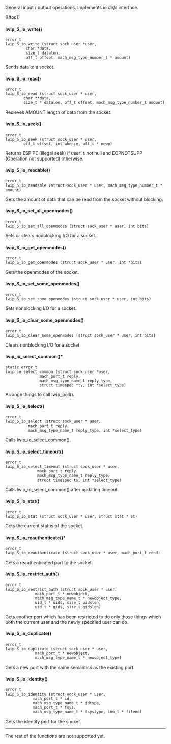 General input / output operations. Implements *io.defs* interface.

[[!toc]]

#### lwip_S_io_write() ####

	error_t
	lwip_S_io_write (struct sock_user *user,
			 char *data,
			 size_t datalen,
			 off_t offset, mach_msg_type_number_t * amount)

Sends data to a socket.

#### lwip_S_io_read() ####

	error_t
	lwip_S_io_read (struct sock_user * user,
			char **data,
			size_t * datalen, off_t offset, mach_msg_type_number_t amount)

Recieves AMOUNT length of data from the socket.

#### lwip_S_io_seek() ####

	error_t
	lwip_S_io_seek (struct sock_user * user,
			off_t offset, int whence, off_t * newp)

Returns ESPIPE (Illegal seek) if user is not null and EOPNOTSUPP (Operation not supported) otherwise.

#### lwip_S_io_readable() ####

	error_t
	lwip_S_io_readable (struct sock_user * user, mach_msg_type_number_t * amount)

Gets the amount of data that can be read from the socket without blocking.

#### lwip_S_io_set_all_openmodes() ####

	error_t
	lwip_S_io_set_all_openmodes (struct sock_user * user, int bits)

Sets or clears nonblocking I/O for a socket.

#### lwip_S_io_get_openmodes() ####

	error_t
	lwip_S_io_get_openmodes (struct sock_user * user, int *bits)

Gets the openmodes of the socket.

#### lwip_S_io_set_some_openmodes() ####

	error_t
	lwip_S_io_set_some_openmodes (struct sock_user * user, int bits)

Sets nonblocking I/O for a socket.

#### lwip_S_io_clear_some_openmodes() ####

	error_t
	lwip_S_io_clear_some_openmodes (struct sock_user * user, int bits)

Clears nonblocking I/O for a socket.

#### lwip_io_select_common()* ####

	static error_t
	lwip_io_select_common (struct sock_user *user,
			       mach_port_t reply,
			       mach_msg_type_name_t reply_type,
			       struct timespec *tv, int *select_type)

Arrange things to call lwip_poll().

#### lwip_S_io_select() ####

	error_t
	lwip_S_io_select (struct sock_user * user,
			  mach_port_t reply,
			  mach_msg_type_name_t reply_type, int *select_type)

Calls lwip_io_select_common().

#### lwip_S_io_select_timeout() ####

	error_t
	lwip_S_io_select_timeout (struct sock_user * user,
				  mach_port_t reply,
				  mach_msg_type_name_t reply_type,
				  struct timespec ts, int *select_type)

Calls lwip_io_select_common() after updating timeout.

#### lwip_S_io_stat() ####

	error_t
	lwip_S_io_stat (struct sock_user * user, struct stat * st)

Gets the current status of the socket.

#### lwip_S_io_reauthenticate()* ####

	error_t
	lwip_S_io_reauthenticate (struct sock_user * user, mach_port_t rend)

Gets a reauthenticated port to the socket.

#### lwip_S_io_restrict_auth() ####

	error_t
	lwip_S_io_restrict_auth (struct sock_user * user,
				 mach_port_t * newobject,
				 mach_msg_type_name_t * newobject_type,
				 uid_t * uids, size_t uidslen,
				 uid_t * gids, size_t gidslen)

Gets another port which has been restricted to do only those things which both the current user and the newly specified user can do.

#### lwip_S_io_duplicate() ####

	error_t
	lwip_S_io_duplicate (struct sock_user * user,
			     mach_port_t * newobject,
			     mach_msg_type_name_t * newobject_type)

Gets a new port with the same semantics as the existing port.

#### lwip_S_io_identity() ####

	error_t
	lwip_S_io_identity (struct sock_user * user,
			    mach_port_t * id,
			    mach_msg_type_name_t * idtype,
			    mach_port_t * fsys,
			    mach_msg_type_name_t * fsystype, ino_t * fileno)

Gets the identity port for the socket.

****
The rest of the functions are not supported yet.

	





	



	



